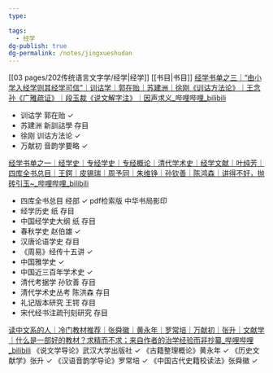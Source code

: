 ```yaml
---
type:

tags:
  - 经学
dg-publish: true
dg-permalink: /notes/jingxueshudan
---
```

[[03 pages/202传统语言文字学/经学\|经学]] [[书目\|书目]] 
[经学书单之三｜“由小学入经学则其经学可信”｜训诂学｜郭在贻｜苏建洲｜徐刚《训诂方法论》｜王念孙《广雅疏证》｜段玉裁《说文解字注》｜因声求义_哔哩哔哩_bilibili](https://www.bilibili.com/video/BV1jP411j7Hz?spm_id_from=333.1007.top_right_bar_window_view_later.content.click&vd_source=26da385b1c7abd1742d76bdc415d9b93)
- 训诂学 郭在贻 ✓
- 苏建洲 新訓詁學 存目
- 徐刚 训诂方法论 ✓
-  万献初 音韵学要略 ✓


[经学书单之一｜经学史｜专经学史｜专经概论｜清代学术史｜经学文献｜叶纯芳｜四库全书总目｜王鍔｜皮锡瑞｜周予同｜朱维铮｜孙钦善｜陈鸿森｜讲得不好，抛砖引玉~_哔哩哔哩_bilibili](https://www.bilibili.com/video/BV1La411U7GL?spm_id_from=333.999.0.0&vd_source=26da385b1c7abd1742d76bdc415d9b93)
- 四库全书总目 经部 ✓ pdf检索版 中华书局影印
- 经学历史 纸 存目
- 中国经学史大纲 纸 存目
- 春秋学史 赵伯雄 ✓
- 汉唐论语学史 存目
- 《周易》经传十五讲 ✓
- 中国雅学史 ✓
- 中国近三百年学术史 ✓
- 清代考据学 孙钦善 存目
- 清代学术史丛考 陈洪森 存目
- 礼记版本研究 王锷 存目
- 宋代经书注疏刊刻研究 存目


[读中文系的人｜冷门教材推荐｜张舜徽｜黄永年｜罗常培｜万献初｜张升｜文献学｜什么是一部好的教材？求精而不求；来自作者的治学经验而非抄纂_哔哩哔哩_bilibili](https://www.bilibili.com/video/BV1LW4y187BV?spm_id_from=333.999.0.0&vd_source=26da385b1c7abd1742d76bdc415d9b93)
《说文学导论》武汉大学出版社 ✓
《古籍整理概论》黄永年 ✓
《历史文献学》张升 ✓
《汉语音韵学导论》罗常培 ✓
《中国古代史籍校读法》张舜徽 ✓


